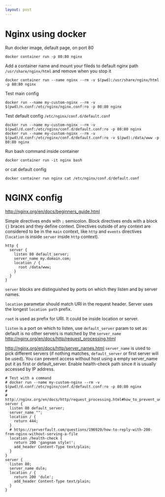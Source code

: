 ```yaml
---
layout: post
---
```


# Nginx using docker

Run docker image, default page, on port 80
```
docker container run -p 80:80 nginx
```

Add a container name and mount your fileds to default nginx path
`/usr/share/nginx/html` and remove when you stop it
```
docker container run --name nginx --rm -v $(pwd):/usr/share/nginx/html -p 80:80 nginx
```

Test main config
```
docker run --name my-custom-nginx --rm -v $(pwd)/n.conf:/etc/nginx/nginx.conf:ro -p 80:80 nginx
```
Test default config `/etc/nginx/conf.d/default.conf`
```
docker run --name my-custom-nginx --rm -v $(pwd)/d.conf:/etc/nginx/conf.d/default.conf:ro -p 80:80 nginx
docker run --name my-custom-nginx --rm -v $(pwd)/d.conf:/etc/nginx/conf.d/default.conf:ro -v $(pwd):/data/www -p 80:80 nginx
```

Run bash command inside container
```
docker container run -it nginx bash
```
or cat default config
```
docker container run nginx cat /etc/nginx/conf.d/default.conf
```

# NGINX config

http://nginx.org/en/docs/beginners_guide.html

Simple directives ends with `;` semicolon.
Block directives ends with a block `{}` braces and they define context.
Directives outside of any context are considered to be in the `main` context,
like `http` and `events` directives (`location` is inside `server` inside `http`
context).

```
http {
  server {
    listen 80 default_server;
    server_name my.domain.com;
    location / {
      root /data/www;
    }
  }
}
```
`server` blocks are distinguished by ports on which they listen and by server
names.

`location` parametar should match URI in the request header. Server uses the
longest `location path` prefix.

`root` is used as prefix for URI. It could be inside location or server.

`listen` is a port on which to listen, use `default_server` param to set as
default is no other servers is matched by the `server_name`
http://nginx.org/en/docs/http/request_processing.html

http://nginx.org/en/docs/http/server_names.html
`server_name` is used to pick different servers (if nothing matches,
`default_server` or first server will be used). You can prevent access without
host using a empty server_name put it as first or default_server.
Enable health-check path since it is usually accessed by IP address.
```
# Test with a command
# docker run --name my-custom-nginx --rm -v $(pwd)/d.conf:/etc/nginx/conf.d/default.conf:ro -p 80:80 nginx
#
# http://nginx.org/en/docs/http/request_processing.html#how_to_prevent_undefined_server_names
server {
  listen 80 default_server;
  server_name "";
  location / {
    return 444;
  }
  # https://serverfault.com/questions/196929/how-to-reply-with-200-from-nginx-without-serving-a-file
  location /health-check {
    return 200 'gangnam style!';
    add_header Content-Type text/plain;
  }
}
server {
  listen 80;
  server_name dule;
  location / {
    return 200 'dule';
    add_header Content-Type text/plain;
  }
}
```
